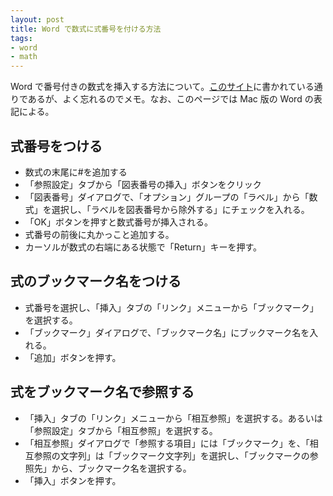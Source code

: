 ```yaml
---
layout: post
title: Word で数式に式番号を付ける方法
tags:
- word
- math
---
```

Word で番号付きの数式を挿入する方法について。[このサイト](https://std-experimental-optional.blogspot.com/2017/10/word-word-2016.html)に書かれている通りであるが、よく忘れるのでメモ。なお、このページでは Mac 版の Word の表記による。

## 式番号をつける

- 数式の末尾に#を追加する
- 「参照設定」タブから「図表番号の挿入」ボタンをクリック
- 「図表番号」ダイアログで、「オプション」グループの「ラベル」から「数式」を選択し、「ラベルを図表番号から除外する」にチェックを入れる。
- 「OK」ボタンを押すと数式番号が挿入される。
- 式番号の前後に丸かっこと追加する。
- カーソルが数式の右端にある状態で「Return」キーを押す。
 
## 式のブックマーク名をつける
 
- 式番号を選択し、「挿入」タブの「リンク」メニューから「ブックマーク」を選択する。
- 「ブックマーク」ダイアログで、「ブックマーク名」にブックマーク名を入れる。
- 「追加」ボタンを押す。
 
## 式をブックマーク名で参照する

- 「挿入」タブの「リンク」メニューから「相互参照」を選択する。あるいは「参照設定」タブから「相互参照」を選択する。
- 「相互参照」ダイアログで「参照する項目」には「ブックマーク」を、「相互参照の文字列」は「ブックマーク文字列」を選択し、「ブックマークの参照先」から、ブックマーク名を選択する。
- 「挿入」ボタンを押す。
